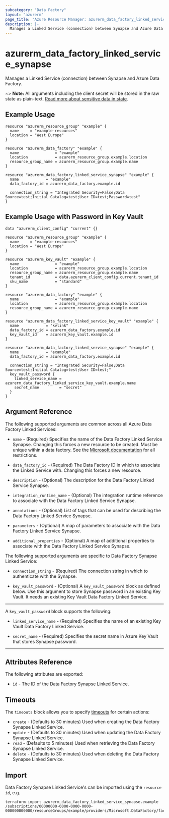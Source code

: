 ```yaml
---
subcategory: "Data Factory"
layout: "azurerm"
page_title: "Azure Resource Manager: azurerm_data_factory_linked_service_synapse"
description: |-
  Manages a Linked Service (connection) between Synapse and Azure Data Factory.
---
```


# azurerm_data_factory_linked_service_synapse

Manages a Linked Service (connection) between Synapse and Azure Data Factory.

~> **Note:** All arguments including the client secret will be stored in the raw state as plain-text. [Read more about sensitive data in state](/docs/state/sensitive-data.html).

## Example Usage

```hcl
resource "azurerm_resource_group" "example" {
  name     = "example-resources"
  location = "West Europe"
}

resource "azurerm_data_factory" "example" {
  name                = "example"
  location            = azurerm_resource_group.example.location
  resource_group_name = azurerm_resource_group.example.name
}

resource "azurerm_data_factory_linked_service_synapse" "example" {
  name            = "example"
  data_factory_id = azurerm_data_factory.example.id

  connection_string = "Integrated Security=False;Data Source=test;Initial Catalog=test;User ID=test;Password=test"
}
```

## Example Usage with Password in Key Vault

```hcl
data "azurerm_client_config" "current" {}

resource "azurerm_resource_group" "example" {
  name     = "example-resources"
  location = "West Europe"
}

resource "azurerm_key_vault" "example" {
  name                = "example"
  location            = azurerm_resource_group.example.location
  resource_group_name = azurerm_resource_group.example.name
  tenant_id           = data.azurerm_client_config.current.tenant_id
  sku_name            = "standard"
}

resource "azurerm_data_factory" "example" {
  name                = "example"
  location            = azurerm_resource_group.example.location
  resource_group_name = azurerm_resource_group.example.name
}

resource "azurerm_data_factory_linked_service_key_vault" "example" {
  name            = "kvlink"
  data_factory_id = azurerm_data_factory.example.id
  key_vault_id    = azurerm_key_vault.example.id
}

resource "azurerm_data_factory_linked_service_synapse" "example" {
  name            = "example"
  data_factory_id = azurerm_data_factory.example.id

  connection_string = "Integrated Security=False;Data Source=test;Initial Catalog=test;User ID=test;"
  key_vault_password {
    linked_service_name = azurerm_data_factory_linked_service_key_vault.example.name
    secret_name         = "secret"
  }
}
```

## Argument Reference

The following supported arguments are common across all Azure Data Factory Linked Services:

* `name` - (Required) Specifies the name of the Data Factory Linked Service Synapse. Changing this forces a new resource to be created. Must be unique within a data
  factory. See the [Microsoft documentation](https://docs.microsoft.com/azure/data-factory/naming-rules) for all restrictions.

* `data_factory_id` - (Required) The Data Factory ID in which to associate the Linked Service with. Changing this forces a new resource.

* `description` - (Optional) The description for the Data Factory Linked Service Synapse.

* `integration_runtime_name` - (Optional) The integration runtime reference to associate with the Data Factory Linked Service Synapse.

* `annotations` - (Optional) List of tags that can be used for describing the Data Factory Linked Service Synapse.

* `parameters` - (Optional) A map of parameters to associate with the Data Factory Linked Service Synapse.

* `additional_properties` - (Optional) A map of additional properties to associate with the Data Factory Linked Service Synapse.

The following supported arguments are specific to Data Factory Synapse Linked Service:

* `connection_string` - (Required) The connection string in which to authenticate with the Synapse.

* `key_vault_password` - (Optional) A `key_vault_password` block as defined below. Use this argument to store Synapse password in an existing Key Vault. It needs an existing Key Vault Data Factory Linked Service.

---

A `key_vault_password` block supports the following:

* `linked_service_name` - (Required) Specifies the name of an existing Key Vault Data Factory Linked Service.

* `secret_name` - (Required) Specifies the secret name in Azure Key Vault that stores Synapse password.

---

## Attributes Reference

The following attributes are exported:

* `id` - The ID of the Data Factory Synapse Linked Service.

## Timeouts

The `timeouts` block allows you to specify [timeouts](https://www.terraform.io/language/resources/syntax#operation-timeouts) for certain actions:

* `create` - (Defaults to 30 minutes) Used when creating the Data Factory Synapse Linked Service.
* `update` - (Defaults to 30 minutes) Used when updating the Data Factory Synapse Linked Service.
* `read` - (Defaults to 5 minutes) Used when retrieving the Data Factory Synapse Linked Service.
* `delete` - (Defaults to 30 minutes) Used when deleting the Data Factory Synapse Linked Service.

## Import

Data Factory Synapse Linked Service's can be imported using the `resource id`, e.g.

```shell
terraform import azurerm_data_factory_linked_service_synapse.example /subscriptions/00000000-0000-0000-0000-000000000000/resourceGroups/example/providers/Microsoft.DataFactory/factories/example/linkedservices/example
```
